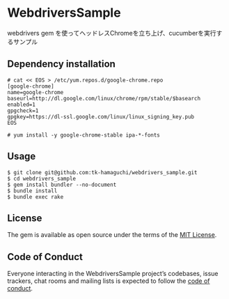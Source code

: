 # WebdriversSample

webdrivers gem を使ってヘッドレスChromeを立ち上げ、cucumberを実行するサンプル

## Dependency installation

```shell
# cat << EOS > /etc/yum.repos.d/google-chrome.repo
[google-chrome]
name=google-chrome
baseurl=http://dl.google.com/linux/chrome/rpm/stable/$basearch
enabled=1
gpgcheck=1
gpgkey=https://dl-ssl.google.com/linux/linux_signing_key.pub
EOS

# yum install -y google-chrome-stable ipa-*-fonts
```

## Usage

```shell
$ git clone git@github.com:tk-hamaguchi/webdrivers_sample.git
$ cd webdrivers_sample
$ gem install bundler --no-document
$ bundle install
$ bundle exec rake
```


## License

The gem is available as open source under the terms of the [MIT License](https://opensource.org/licenses/MIT).

## Code of Conduct

Everyone interacting in the WebdriversSample project’s codebases, issue trackers, chat rooms and mailing lists is expected to follow the [code of conduct](https://github.com/[USERNAME]/webdrivers_sample/blob/master/CODE_OF_CONDUCT.md).

